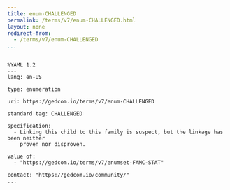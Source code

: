 ```yaml
---
title: enum-CHALLENGED
permalink: /terms/v7/enum-CHALLENGED.html
layout: none
redirect-from:
  - /terms/v7/enum-CHALLENGED
...
```


```

%YAML 1.2
---
lang: en-US

type: enumeration

uri: https://gedcom.io/terms/v7/enum-CHALLENGED

standard tag: CHALLENGED

specification:
  - Linking this child to this family is suspect, but the linkage has been neither
    proven nor disproven.

value of:
  - "https://gedcom.io/terms/v7/enumset-FAMC-STAT"

contact: "https://gedcom.io/community/"
...

```

